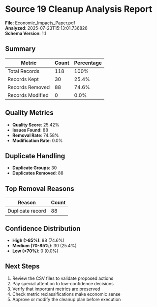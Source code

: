 # Source 19 Cleanup Analysis Report

**File**: Economic_Impacts_Paper.pdf  
**Analyzed**: 2025-07-23T15:13:01.736826  
**Schema Version**: 1.1

## Summary

| Metric | Count | Percentage |
|--------|-------|------------|
| Total Records | 118 | 100% |
| Records Kept | 30 | 25.4% |
| Records Removed | 88 | 74.6% |
| Records Modified | 0 | 0.0% |

## Quality Metrics

- **Quality Score**: 25.42%
- **Issues Found**: 88
- **Removal Rate**: 74.58%
- **Modification Rate**: 0.0%

## Duplicate Handling

- **Duplicate Groups**: 30
- **Duplicates Removed**: 88

## Top Removal Reasons

| Reason | Count |
|--------|-------|
| Duplicate record | 88 |

## Confidence Distribution

- **High (>85%)**: 88 (74.6%)
- **Medium (70-85%)**: 30 (25.4%)
- **Low (<70%)**: 0 (0.0%)

## Next Steps

1. Review the CSV files to validate proposed actions
2. Pay special attention to low-confidence decisions
3. Verify that important metrics are preserved
4. Check metric reclassifications make economic sense
5. Approve or modify the cleanup plan before execution
